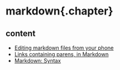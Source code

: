﻿
# markdown{.chapter}

## content

- [Editing markdown files from your phone](phone_based_document_editing.md)
- [Links containing parens, in Markdown](links_containing_parens.md)
- [Markdown: Syntax](syntax.md)
